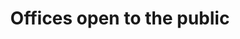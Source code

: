 ---
schema: default
title: Offices open to the public
organization: Aberdeenshire Council
notes: >-
    
resources:
  - name: Offices open to the public KMZ
  - url: >-
      https://online.aberdeenshire.gov.uk/apps/OpenData/kml/council_offices.kmz
  - format: KMZ
license: Open Government Licence 3.0 (United Kingdom)
category:


  - Public offices
  -  council officesmaintainer: Aberdeenshire Council
maintainer_email: someone@example.com
---